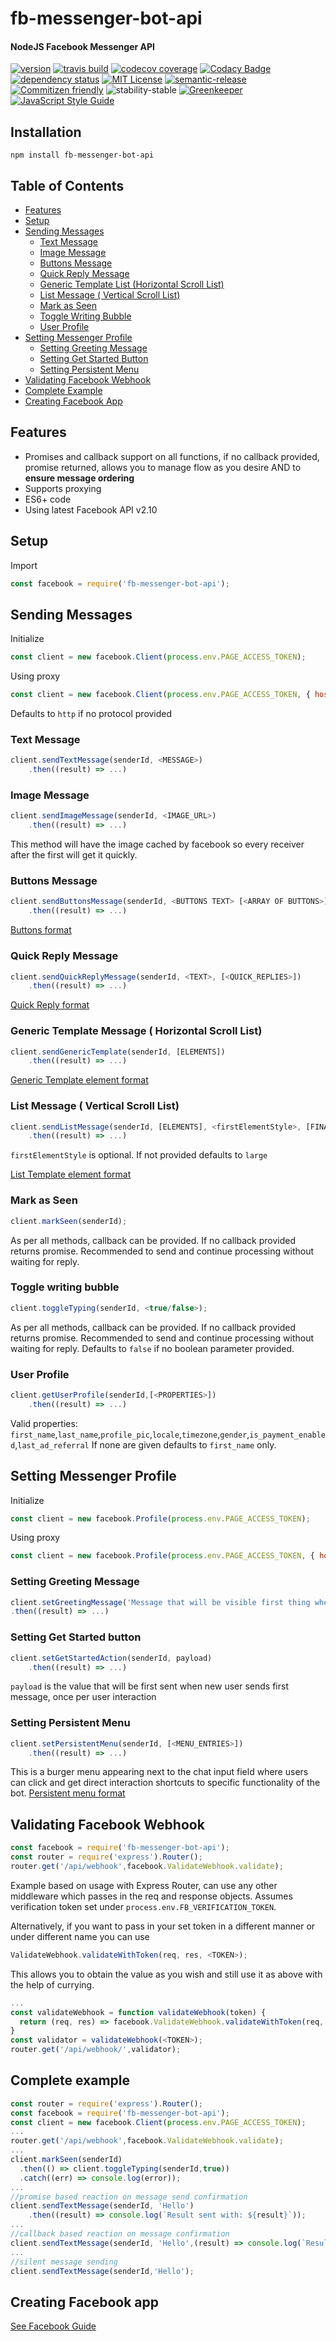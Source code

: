# fb-messenger-bot-api
#### NodeJS Facebook Messenger API
[![version](https://img.shields.io/npm/v/fb-messenger-bot-api.svg)](http://npm.im/fb-messenger-bot-api)
[![travis build](https://img.shields.io/travis/crisboarna/fb-messenger-bot-api.svg)](https://travis-ci.org/crisboarna/fb-messenger-bot-api)
[![codecov coverage](https://img.shields.io/codecov/c/github/crisboarna/fb-messenger-bot-api.svg)](https://codecov.io/gh/crisboarna/fb-messenger-bot-api)
[![Codacy Badge](https://api.codacy.com/project/badge/Grade/8d87ae38dea34aa09d0daa0ab81b81cd)](https://www.codacy.com/app/crisboarna/fb-messenger-bot-api?utm_source=github.com&amp;utm_medium=referral&amp;utm_content=crisboarna/fb-messenger-bot-api&amp;utm_campaign=Badge_Grade)
[![dependency status](https://img.shields.io/david/crisboarna/fb-messenger-bot-api.svg)](https://david-dm.org/crisboarna/fb-messenger-bot-api)
[![MIT License](https://img.shields.io/npm/l/fb-messenger-bot-api.svg)](http://opensource.org/licenses/MIT)
[![semantic-release](https://img.shields.io/badge/%20%20%F0%9F%93%A6%F0%9F%9A%80-semantic--release-e10079.svg?style=flat-square)](https://github.com/semantic-release/semantic-release)
[![Commitizen friendly](https://img.shields.io/badge/commitizen-friendly-brightgreen.svg?style=flat-square)](http://commitizen.github.io/cz-cli/)
![stability-stable](https://img.shields.io/badge/stability-stable-green.svg)
[![Greenkeeper](https://badges.greenkeeper.io/crisboarna/fb-messenger-bot-api.svg)](https://greenkeeper.io/)
[![JavaScript Style Guide](https://img.shields.io/badge/code_style-standard-brightgreen.svg)](https://standardjs.com)

## Installation

```
npm install fb-messenger-bot-api
```

## Table of Contents
* [Features](#features)
* [Setup](#setup)
* [Sending Messages](#sending-messages)
  * [Text Message](#text-message)
  * [Image Message](#image-message)
  * [Buttons Message](#buttons-message)
  * [Quick Reply Message](#quick-reply-message)
  * [Generic Template List (Horizontal Scroll List)](#generic-template-list-(-horizontal-scroll-list-))
  * [List Message ( Vertical Scroll List)](#list-message-(-vertical-scroll-list-))
  * [Mark as Seen](#mark-as-seen)
  * [Toggle Writing Bubble](#toggle-writing-bubble)
  * [User Profile](#user-profile)
* [Setting Messenger Profile](#setting-messenger-profile)
  * [Setting Greeting Message](#setting-greeting-message)
  * [Setting Get Started Button](#setting-get-started-button)
  * [Setting Persistent Menu](#setting-persistent-menu)
* [Validating Facebook Webhook](#validating-facebook-webhook)
* [Complete Example](#complete-example)
* [Creating Facebook App](#creating-facebook-app)

## Features
* Promises and callback support on all functions, if no callback provided, promise returned, allows you to manage flow as you desire AND to <b>ensure message ordering</b><br />
* Supports proxying
* ES6+ code
* Using latest Facebook API v2.10

## Setup

Import
```javascript
const facebook = require('fb-messenger-bot-api');
```

## Sending Messages
Initialize
```javascript
const client = new facebook.Client(process.env.PAGE_ACCESS_TOKEN);
```
Using proxy
```javascript
const client = new facebook.Client(process.env.PAGE_ACCESS_TOKEN, { hostname:process.env.PROXY_HOST, port: process.env.PROXY_PORT });
```
Defaults to `http` if no protocol provided
### Text Message

```javascript
client.sendTextMessage(senderId, <MESSAGE>)
    .then((result) => ...)
```
### Image Message
```javascript
client.sendImageMessage(senderId, <IMAGE_URL>)
    .then((result) => ...)
```
This method will have the image cached by facebook so every receiver after the first will get it quickly.

### Buttons Message
```javascript
client.sendButtonsMessage(senderId, <BUTTONS TEXT> [<ARRAY OF BUTTONS>])
    .then((result) => ...)
```
[Buttons format](https://developers.facebook.com/docs/messenger-platform/send-messages/template/button)

### Quick Reply Message
```javascript
client.sendQuickReplyMessage(senderId, <TEXT>, [<QUICK_REPLIES>])
    .then((result) => ...)
```
[Quick Reply format](https://developers.facebook.com/docs/messenger-platform/send-messages/quick-replies)

### Generic Template Message ( Horizontal Scroll List)
```javascript
client.sendGenericTemplate(senderId, [ELEMENTS])
    .then((result) => ...)
```
[Generic Template element format](https://developers.facebook.com/docs/messenger-platform/send-messages/template/generic)

### List Message ( Vertical Scroll List)
```javascript
client.sendListMessage(senderId, [ELEMENTS], <firstElementStyle>, [FINAL_BUTTONS])
    .then((result) => ...)
```
`firstElementStyle` is optional. If not provided defaults to `large`

[List Template element format](https://developers.facebook.com/docs/messenger-platform/send-messages/template/list)

### Mark as Seen
```javascript
client.markSeen(senderId);
```
As per all methods, callback can be provided. If no callback provided returns promise. Recommended to send and continue processing without waiting for reply.

### Toggle writing bubble
```javascript
client.toggleTyping(senderId, <true/false>);
```
As per all methods, callback can be provided. If no callback provided returns promise. Recommended to send and continue processing without waiting for reply.
Defaults to `false` if no boolean parameter provided.

### User Profile
```javascript
client.getUserProfile(senderId,[<PROPERTIES>])
    .then((result) => ...)
```
Valid properties: `first_name`,`last_name`,`profile_pic`,`locale`,`timezone`,`gender`,`is_payment_enabled`,`last_ad_referral`
If none are given defaults to `first_name` only.

## Setting Messenger Profile
Initialize
```javascript
const client = new facebook.Profile(process.env.PAGE_ACCESS_TOKEN);
```
Using proxy
```javascript
const client = new facebook.Profile(process.env.PAGE_ACCESS_TOKEN, { hostname:process.env.PROXY_HOST, port: process.env.PROXY_PORT });
```
### Setting Greeting Message
```javascript
client.setGreetingMessage('Message that will be visible first thing when opening chat window with your bot/page')
.then((result) => ...)
```

### Setting Get Started button
```javascript
client.setGetStartedAction(senderId, payload)
    .then((result) => ...)
```
`payload` is the value that will be first sent when new user sends first message, once per user interaction

### Setting Persistent Menu
```javascript
client.setPersistentMenu(senderId, [<MENU_ENTRIES>])
    .then((result) => ...)
```
This is a burger menu appearing next to the chat input field where users can click and get direct interaction shortcuts to specific functionality of the bot.
[Persistent menu format](https://developers.facebook.com/docs/messenger-platform/reference/messenger-profile-api/persistent-menu)

## Validating Facebook Webhook
```javascript
const facebook = require('fb-messenger-bot-api');
const router = require('express').Router();
router.get('/api/webhook',facebook.ValidateWebhook.validate);
```
Example based on usage with Express Router, can use any other middleware which passes in the req and response objects.
Assumes verification token set under `process.env.FB_VERIFICATION_TOKEN`.

Alternatively, if you want to pass in your set token in a different manner or under different name you can use 
```javascript
ValidateWebhook.validateWithToken(req, res, <TOKEN>);
```

This allows you to obtain the value as you wish and still use it as above with the help of currying.
```javascript
...
const validateWebhook = function validateWebhook(token) {
  return (req, res) => facebook.ValidateWebhook.validateWithToken(req, res, token);
}
const validator = validateWebhook(<TOKEN>);
router.get('/api/webhook/',validator);
```
## Complete example
```javascript
const router = require('express').Router();
const facebook = require('fb-messenger-bot-api');
const client = new facebook.Client(process.env.PAGE_ACCESS_TOKEN);
...
router.get('/api/webhook',facebook.ValidateWebhook.validate);
...
client.markSeen(senderId)
  .then(() => client.toggleTyping(senderId,true))
  .catch((err) => console.log(error));
...
//promise based reaction on message send confirmation
client.sendTextMessage(senderId, 'Hello')
    .then((result) => console.log(`Result sent with: ${result}`));
...
//callback based reaction on message confirmation
client.sendTextMessage(senderId, 'Hello',(result) => console.log(`Result sent with: ${result}`));
...
//silent message sending
client.sendTextMessage(senderId,'Hello');
```

## Creating Facebook app
[See Facebook Guide](https://developers.facebook.com/docs/messenger-platform/guides/quick-start)